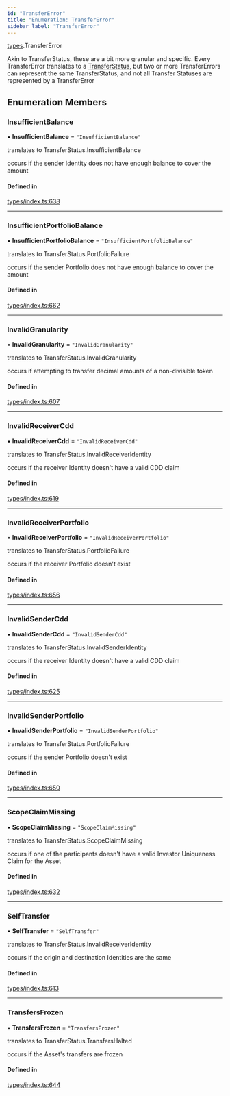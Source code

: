 ```yaml
---
id: "TransferError"
title: "Enumeration: TransferError"
sidebar_label: "TransferError"
---
```


[types](../../../modules/Types/Types.md).TransferError

Akin to TransferStatus, these are a bit more granular and specific. Every TransferError translates to
  a [TransferStatus](../TransferStatus/TransferStatus.md), but two or more TransferErrors can represent the same TransferStatus, and
  not all Transfer Statuses are represented by a TransferError

## Enumeration Members

### InsufficientBalance

• **InsufficientBalance** = ``"InsufficientBalance"``

translates to TransferStatus.InsufficientBalance

occurs if the sender Identity does not have enough balance to cover the amount

#### Defined in

[types/index.ts:638](https://github.com/PolymeshAssociation/polymesh-sdk/blob/95f248df/src/types/index.ts#L638)

___

### InsufficientPortfolioBalance

• **InsufficientPortfolioBalance** = ``"InsufficientPortfolioBalance"``

translates to TransferStatus.PortfolioFailure

occurs if the sender Portfolio does not have enough balance to cover the amount

#### Defined in

[types/index.ts:662](https://github.com/PolymeshAssociation/polymesh-sdk/blob/95f248df/src/types/index.ts#L662)

___

### InvalidGranularity

• **InvalidGranularity** = ``"InvalidGranularity"``

translates to TransferStatus.InvalidGranularity

occurs if attempting to transfer decimal amounts of a non-divisible token

#### Defined in

[types/index.ts:607](https://github.com/PolymeshAssociation/polymesh-sdk/blob/95f248df/src/types/index.ts#L607)

___

### InvalidReceiverCdd

• **InvalidReceiverCdd** = ``"InvalidReceiverCdd"``

translates to TransferStatus.InvalidReceiverIdentity

occurs if the receiver Identity doesn't have a valid CDD claim

#### Defined in

[types/index.ts:619](https://github.com/PolymeshAssociation/polymesh-sdk/blob/95f248df/src/types/index.ts#L619)

___

### InvalidReceiverPortfolio

• **InvalidReceiverPortfolio** = ``"InvalidReceiverPortfolio"``

translates to TransferStatus.PortfolioFailure

occurs if the receiver Portfolio doesn't exist

#### Defined in

[types/index.ts:656](https://github.com/PolymeshAssociation/polymesh-sdk/blob/95f248df/src/types/index.ts#L656)

___

### InvalidSenderCdd

• **InvalidSenderCdd** = ``"InvalidSenderCdd"``

translates to TransferStatus.InvalidSenderIdentity

occurs if the receiver Identity doesn't have a valid CDD claim

#### Defined in

[types/index.ts:625](https://github.com/PolymeshAssociation/polymesh-sdk/blob/95f248df/src/types/index.ts#L625)

___

### InvalidSenderPortfolio

• **InvalidSenderPortfolio** = ``"InvalidSenderPortfolio"``

translates to TransferStatus.PortfolioFailure

occurs if the sender Portfolio doesn't exist

#### Defined in

[types/index.ts:650](https://github.com/PolymeshAssociation/polymesh-sdk/blob/95f248df/src/types/index.ts#L650)

___

### ScopeClaimMissing

• **ScopeClaimMissing** = ``"ScopeClaimMissing"``

translates to TransferStatus.ScopeClaimMissing

occurs if one of the participants doesn't have a valid Investor Uniqueness Claim for
  the Asset

#### Defined in

[types/index.ts:632](https://github.com/PolymeshAssociation/polymesh-sdk/blob/95f248df/src/types/index.ts#L632)

___

### SelfTransfer

• **SelfTransfer** = ``"SelfTransfer"``

translates to TransferStatus.InvalidReceiverIdentity

occurs if the origin and destination Identities are the same

#### Defined in

[types/index.ts:613](https://github.com/PolymeshAssociation/polymesh-sdk/blob/95f248df/src/types/index.ts#L613)

___

### TransfersFrozen

• **TransfersFrozen** = ``"TransfersFrozen"``

translates to TransferStatus.TransfersHalted

occurs if the Asset's transfers are frozen

#### Defined in

[types/index.ts:644](https://github.com/PolymeshAssociation/polymesh-sdk/blob/95f248df/src/types/index.ts#L644)

